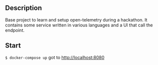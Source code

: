 ## Description
Base project to learn and setup open-telemetry during a hackathon. It contains some service written in various languages and a UI that call the endpoint.


## Start

`$ docker-compose up`
got to [http://localhost:8080](http://localhost:8080)
